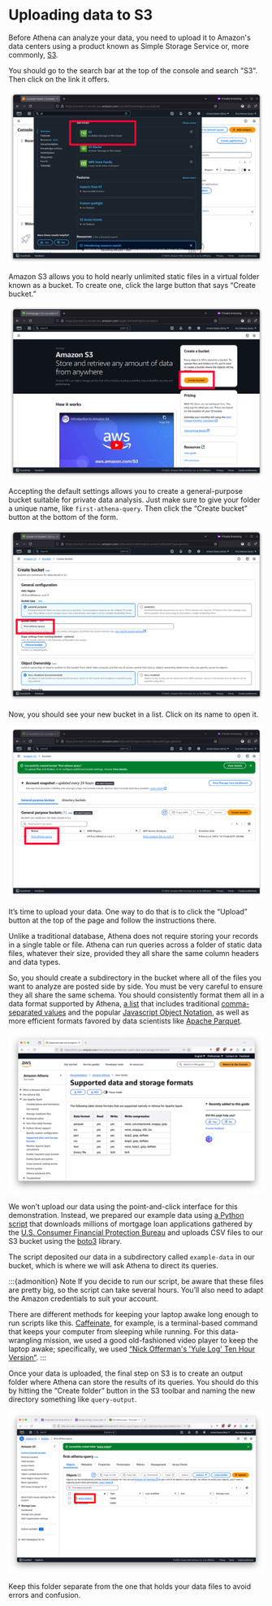 # Uploading data to S3

Before Athena can analyze your data, you need to upload it to Amazon's data centers using a product known as Simple Storage Service or, more commonly, [S3](https://en.wikipedia.org/wiki/Amazon_S3).

You should go to the search bar at the top of the console and search "S3". Then click on the link it offers.

![AWS S3 search](_static/search-s3.png)

Amazon S3 allows you to hold nearly unlimited static files in a virtual folder known as a bucket. To create one, click the large button that says “Create bucket.”

![Bucket button](_static/bucket-button.png)

Accepting the default settings allows you to create a general-purpose bucket suitable for private data analysis. Just make sure to give your folder a unique name, like `first-athena-query`. Then click the “Create bucket” button at the bottom of the form.

![Create bucket](_static/create-bucket.png)

Now, you should see your new bucket in a list. Click on its name to open it.

![Bucket list](_static/bucket-list.png)

It’s time to upload your data. One way to do that is to click the “Upload” button at the top of the page and follow the instructions there.

Unlike a traditional database, Athena does not require storing your records in a single table or file. Athena can run queries across a folder of static data files, whatever their size, provided they all share the same column headers and data types.

So, you should create a subdirectory in the bucket where all of the files you want to analyze are posted side by side. You must be very careful to ensure they all share the same schema. You should consistently format them all in a data format supported by Athena, [a list](https://docs.aws.amazon.com/athena/latest/ug/notebooks-spark-data-and-storage-formats.html) that includes traditional [comma-separated values](https://en.wikipedia.org/wiki/Comma-separated_values) and the popular [Javascript Object Notation](https://en.wikipedia.org/wiki/JSON), as well as more efficient formats favored by data scientists like [Apache Parquet](https://en.wikipedia.org/wiki/Apache_Parquet).

[![Athena formats](_static/athena-formats.png)](https://docs.aws.amazon.com/athena/latest/ug/notebooks-spark-data-and-storage-formats.html)

We won’t upload our data using the point-and-click interface for this demonstration. Instead, we prepared our example data using [a Python script](https://github.com/palewire/first-athena-query/tree/main/scripts/wrangle_hmda_data.py) that downloads millions of mortgage loan applications gathered by the [U.S. Consumer Financial Protection Bureau](https://ffiec.cfpb.gov/) and uploads CSV files to our S3 bucket using the [boto3](https://boto3.amazonaws.com/v1/documentation/api/latest/index.html) library.

The script deposited our data in a subdirectory called `example-data` in our bucket, which is where we will ask Athena to direct its queries.

:::{admonition} Note
If you decide to run our script, be aware that these files are pretty big, so the script can take several hours. You’ll also need to adapt the Amazon credentials to suit your account.

There are different methods for keeping your laptop awake long enough to run scripts like this. [Caffeinate](https://ss64.com/mac/caffeinate.html), for example, is a terminal-based command that keeps your computer from sleeping while running. For this data-wrangling mission, we used a good old-fashioned video player to keep the laptop awake; specifically, we used [“Nick Offerman's 'Yule Log' Ten Hour Version”](https://www.youtube.com/watch?v=_StgHl92v5Q).
:::

Once your data is uploaded, the final step on S3 is to create an output folder where Athena can store the results of its queries. You should do this by hitting the “Create folder” button in the S3 toolbar and naming the new directory something like `query-output`.

![Create query output folder](_static/create-output-folder.png)

Keep this folder separate from the one that holds your data files to avoid errors and confusion.